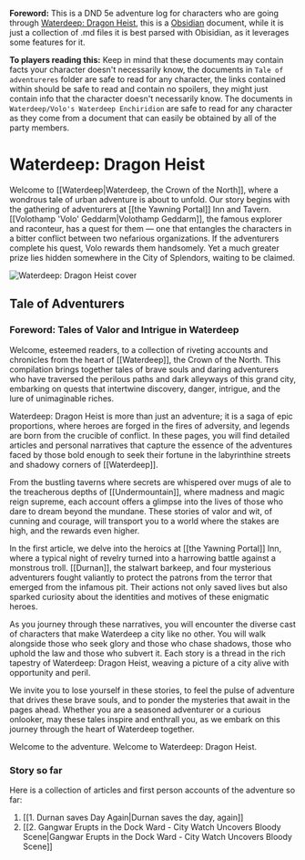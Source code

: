 **Foreword:** This is a DND 5e adventure log for characters who are going through [Waterdeep: Dragon Heist](https://www.dndbeyond.com/sources/wdh), this is a [Obsidian](https://obsidian.md/) document, while it is just a collection of .md files it is best parsed with Obisidian, as it leverages some features for it.

**To players reading this:** Keep in mind that these documents may contain facts your character doesn't necessarily know, the documents in `Tale of adventureres` folder are safe to read for any character, the links contained within should be safe to read and contain no spoilers, they might just contain info that the character doesn't necessarily know. The documents in `Waterdeep/Volo's Waterdeep Enchiridion` are safe to read for any character as they come from a document that can easily be obtained by all of the party members.
# Waterdeep: Dragon Heist
Welcome to [[Waterdeep|Waterdeep, the Crown of the North]], where a wondrous tale of urban adventure is about to unfold. Our story begins with the gathering of adventurers at [[the Yawning Portal]] Inn and Tavern. [[Volothamp 'Volo' Geddarm|Volothamp Geddarm]], the famous explorer and raconteur, has a quest for them — one that entangles the characters in a bitter conflict between two nefarious organizations. If the adventurers complete his quest, Volo rewards them handsomely. Yet a much greater prize lies hidden somewhere in the City of Splendors, waiting to be claimed.

![Waterdeep: Dragon Heist cover](https://www.dndbeyond.com/attachments/4/376/waterdeep-dragon-heist.jpg)

## Tale of Adventurers
### Foreword: Tales of Valor and Intrigue in Waterdeep
Welcome, esteemed readers, to a collection of riveting accounts and chronicles from the heart of [[Waterdeep]], the Crown of the North. This compilation brings together tales of brave souls and daring adventurers who have traversed the perilous paths and dark alleyways of this grand city, embarking on quests that intertwine discovery, danger, intrigue, and the lure of unimaginable riches.

Waterdeep: Dragon Heist is more than just an adventure; it is a saga of epic proportions, where heroes are forged in the fires of adversity, and legends are born from the crucible of conflict. In these pages, you will find detailed articles and personal narratives that capture the essence of the adventures faced by those bold enough to seek their fortune in the labyrinthine streets and shadowy corners of [[Waterdeep]].

From the bustling taverns where secrets are whispered over mugs of ale to the treacherous depths of [[Undermountain]], where madness and magic reign supreme, each account offers a glimpse into the lives of those who dare to dream beyond the mundane. These stories of valor and wit, of cunning and courage, will transport you to a world where the stakes are high, and the rewards even higher.

In the first article, we delve into the heroics at [[the Yawning Portal]] Inn, where a typical night of revelry turned into a harrowing battle against a monstrous troll. [[Durnan]], the stalwart barkeep, and four mysterious adventurers fought valiantly to protect the patrons from the terror that emerged from the infamous pit. Their actions not only saved lives but also sparked curiosity about the identities and motives of these enigmatic heroes.

As you journey through these narratives, you will encounter the diverse cast of characters that make Waterdeep a city like no other. You will walk alongside those who seek glory and those who chase shadows, those who uphold the law and those who subvert it. Each story is a thread in the rich tapestry of Waterdeep: Dragon Heist, weaving a picture of a city alive with opportunity and peril.

We invite you to lose yourself in these stories, to feel the pulse of adventure that drives these brave souls, and to ponder the mysteries that await in the pages ahead. Whether you are a seasoned adventurer or a curious onlooker, may these tales inspire and enthrall you, as we embark on this journey through the heart of Waterdeep together.

Welcome to the adventure. Welcome to Waterdeep: Dragon Heist.

### Story so far
Here is a collection of articles and first person accounts of the adventure so far:
1. [[1. Durnan saves Day Again|Durnan saves the day, again]]
2. [[2. Gangwar Erupts in the Dock Ward - City Watch Uncovers Bloody Scene|Gangwar Erupts in the Dock Ward - City Watch Uncovers Bloody Scene]]